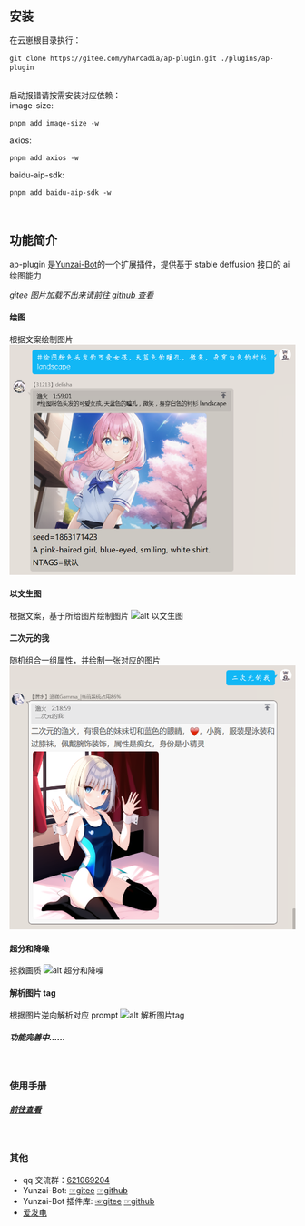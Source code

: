 <!--
 * @Author: 渔火Arcadia  https://github.com/yhArcadia
 * @Date: 2022-12-22 00:38:21
 * @LastEditors: 渔火Arcadia
 * @LastEditTime: 2022-12-25 23:27:33
 * @FilePath: \Yunzai-Bot\plugins\ap-plugin\README.md
 * @Description:
 *
 * Copyright (c) 2022 by 渔火Arcadia 1761869682@qq.com, All Rights Reserved.
-->

## 安装

在云崽根目录执行：

```
git clone https://gitee.com/yhArcadia/ap-plugin.git ./plugins/ap-plugin
```

</br>
启动报错请按需安装对应依赖：</br>
image-size:

```
pnpm add image-size -w
```

axios:

```
pnpm add axios -w
```

baidu-aip-sdk:

```
pnpm add baidu-aip-sdk -w
```

</br>

## 功能简介

ap-plugin 是[Yunzai-Bot](https://github.com/Le-niao/Yunzai-Bot)的一个扩展插件，提供基于 stable deffusion 接口的 ai 绘图能力

_gitee 图片加载不出来请[前往 github 查看](https://github.com/yhArcadia/ap-plugin)_

#### 绘图

根据文案绘制图片
![alt 绘图](./resources/readme/%E7%BB%98%E5%9B%BE.png)

#### 以文生图

根据文案，基于所给图片绘制图片
![alt 以文生图](./resources/readme/%E4%BB%A5%E5%9B%BE%E7%94%9F%E5%9B%BE.png)

#### 二次元的我

随机组合一组属性，并绘制一张对应的图片
![alt 二次元的我](./resources/readme/%E4%BA%8C%E6%AC%A1%E5%85%83%E7%9A%84%E6%88%91.png)

#### 超分和降噪

拯救画质
![alt 超分和降噪](./resources/readme/%E5%9B%BE%E7%89%87%E8%B6%85%E5%88%86.png)

#### 解析图片 tag

根据图片逆向解析对应 prompt
![alt 解析图片tag](./resources/readme/%E8%A7%A3%E6%9E%90tag.png)

##### 功能完善中……

</br>

### 使用手册

##### [前往查看](https://www.wolai.com/tiamcvmiaLJLePhTr4LAJE)

</br>

### 其他

- qq 交流群：[621069204](https://qm.qq.com/cgi-bin/qm/qr?k=rIsuCl_GFdEfL-IBAwp1K50_Q7LHU3PF&jump_from=webapi&authKey=C7F2rC3qdrxMoDLYA2xkYD0wbdAdkr+XizZry54cpCBoimI9lo06VEtNpXIMTZzQ)
- Yunzai-Bot: [☞gitee](https://gitee.com/Le-niao/Yunzai-Bot) [☞github](https://github.com/Le-niao/Yunzai-Bot)
- Yunzai-Bot 插件库: [☞gitee](https://gitee.com/yhArcadia/Yunzai-Bot-plugins-index) [☞github](https://github.com/yhArcadia/Yunzai-Bot-plugins-index)
- [爱发电](https://afdian.net/a/yhArcadia)
